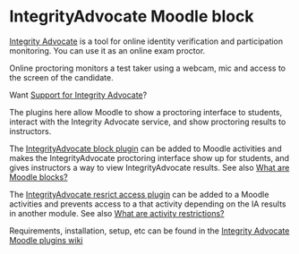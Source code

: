 # IntegrityAdvocate Moodle block

[Integrity Advocate](https://integrityadvocate.com/) is a tool for online identity verification and participation monitoring.  You can use it as an online exam proctor.

Online proctoring monitors a test taker using a webcam, mic and access to the screen of the candidate.

Want [Support for Integrity Advocate](https://support.integrityadvocate.com/hc/en-us)?

The plugins here allow Moodle to show a proctoring interface to students, interact with the Integrity Advocate service, and show proctoring results to instructors.

The [IntegrityAdvocate block plugin](https://bitbucket.org/mwebv/moodle-block_integrityadvocate/downloads/moodle-block_integrityadvocate.zip) can be added to Moodle activities and makes the IntegrityAdvocate proctoring interface show up for students, and gives instructors a way to view IntegrityAdvocate results.  See also [What are Moodle blocks?](https://docs.moodle.org/en/Blocks)

The [IntegrityAdvocate resrict access plugin](https://bitbucket.org/mwebv/moodle-availability_integrityadvocate/downloads/moodle-availability_integrityadvocate.zip) can be added to a Moodle activities and prevents access to a that activity depending on the IA results in another module.  See also [What are activity restrictions?](https://docs.moodle.org/38/en/Using_restrict_access)

Requirements, installation, setup, etc can be found in the [Integrity Advocate Moodle plugins wiki](https://bitbucket.org/mwebv/moodle-block_integrityadvocate/wiki/)